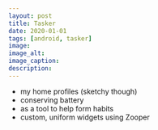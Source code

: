 ```yaml
---
layout: post
title: Tasker
date: 2020-01-01
tags: [android, tasker]
image: 
image_alt: 
image_caption: 
description: 
---
```


 - my home profiles (sketchy though)
 - conserving battery
 - as a tool to help form habits
 - custom, uniform widgets using Zooper